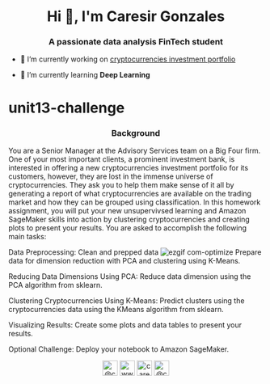 <h1 align="center">Hi 👋, I'm Caresir Gonzales</h1>
<h3 align="center">A passionate data analysis FinTech student</h3>

- 🔭 I’m currently working on [cryptocurrencies investment portfolio](https://github.com/Caresir/unit13-challenge.git)

- 🌱 I’m currently learning **Deep Learning**

# unit13-challenge

<h3 align="center">Background</h3>
You are a Senior Manager at the Advisory Services team on a Big Four firm. One of your most important clients, a prominent investment bank, is interested in offering a new cryptocurrencies investment portfolio for its customers, however, they are lost in the immense universe of cryptocurrencies. They ask you to help them make sense of it all by generating a report of what cryptocurrencies are available on the trading market and how they can be grouped using classification.
In this homework assignment, you will put your new unsupervivsed learning and Amazon SageMaker skills into action by clustering cryptocurrencies and creating plots to present your results.
You are asked to accomplish the following main tasks:


Data Preprocessing: 
Clean and prepped data
![ezgif com-optimize](https://user-images.githubusercontent.com/65876783/93118000-37794880-f685-11ea-95d4-4a1a34af214c.gif)
Prepare data for dimension reduction with PCA and clustering using K-Means.


Reducing Data Dimensions Using PCA: Reduce data dimension using the PCA algorithm from sklearn.


Clustering Cryptocurrencies Using K-Means: Predict clusters using the cryptocurrencies data using the KMeans algorithm from sklearn.


Visualizing Results: Create some plots and data tables to present your results.


Optional Challenge: Deploy your notebook to Amazon SageMaker.



<p align="center">
<a href="https://twitter.com/@caresirg" target="blank"><img align="center" src="https://cdn.jsdelivr.net/npm/simple-icons@3.0.1/icons/twitter.svg" alt="@caresirg" height="30" width="30" /></a>
<a href="https://linkedin.com/in/www.linkedin.com/in/caresir-gonzales" target="blank"><img align="center" src="https://cdn.jsdelivr.net/npm/simple-icons@3.0.1/icons/linkedin.svg" alt="www.linkedin.com/in/caresir-gonzales" height="30" width="30" /></a>
<a href="https://stackoverflow.com/users/caresir shress gonzales" target="blank"><img align="center" src="https://cdn.jsdelivr.net/npm/simple-icons@3.0.1/icons/stackoverflow.svg" alt="caresir shress gonzales" height="30" width="30" /></a>
<a href="https://www.hackerrank.com/@caresir" target="blank"><img align="center" src="https://cdn.jsdelivr.net/npm/simple-icons@3.0.1/icons/hackerrank.svg" alt="@caresir" height="30" width="30" /></a>
</p>
